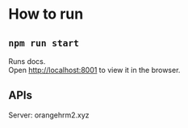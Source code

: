 # How to run

## `npm run start`

Runs docs.\
Open [http://localhost:8001](http://localhost:8001) to view it in the browser.

## APIs

Server: orangehrm2.xyz

